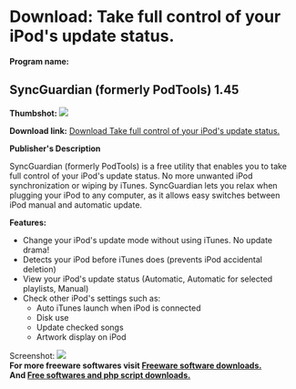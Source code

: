 # Download: Take full control of your iPod's update status.

**Program name:**

## SyncGuardian (formerly PodTools) 1.45

  
**Thumbshot:** ![](http://www.freewarefiles.com/screenshot/syncguardian_md.jpg)   
  
**Download link:** [Download Take full control of your iPod's update status.](http://freesoftwares.boysofts.com/SyncGuardian_program_24550.html)  
  


**Publisher's Description**  
  


SyncGuardian (formerly PodTools) is a free utility that enables you to take full control of your iPod's update status. No more unwanted iPod synchronization or wiping by iTunes. SyncGuardian lets you relax when plugging your iPod to any computer, as it allows easy switches between iPod manual and automatic update. 

**Features:**

  * Change your iPod's update mode without using iTunes. No update drama! 
  * Detects your iPod before iTunes does (prevents iPod accidental deletion) 
  * View your iPod's update status (Automatic, Automatic for selected playlists, Manual) 
  * Check other iPod's settings such as: 
    * Auto iTunes launch when iPod is connected 
    * Disk use 
    * Update checked songs 
    * Artwork display on iPod 

  
  
Screenshot: ![](http://www.freewarefiles.com/screenshot/syncguardian.jpg)   
**For more freeware softwares visit [Freeware software downloads.](http://freesoftwares.boysofts.com/)**   
**And [Free softwares and php script downloads.](http://www.boysofts.com/)**

